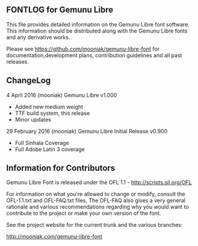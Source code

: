 FONTLOG for Gemunu Libre
-------------------

This file provides detailed information on the Gemunu Libre font software.
This information should be distributed along with the Gemunu Libre fonts and any derivative works.

Please see https://github.com/mooniak/gemunu-libre-font for documentation,development plans, contribution guidelines and all past releases.


ChangeLog
----------

4 April 2016 (mooniak) Gemunu Libre v1.000

- Added new medium weight
- TTF build system, this release
- Minor updates

29 February 2016 (mooniak) Gemunu Libre Initial Release v0.900

- Full Sinhala Coverage
- Full Adobe Latin 3 coverage


Information for Contributors
------------------------------

Gemunu Libre Font is released under the OFL 1.1 - http://scripts.sil.org/OFL

For information on what you're allowed to change or modify, consult the
OFL-1.1.txt and OFL-FAQ.txt files. The OFL-FAQ also gives a very general
rationale and various recommendations regarding why you would want to
contribute to the project or make your own version of the font.

See the project website for the current trunk and the various branches:

http://mooniak.com/gemunu-libre-font
